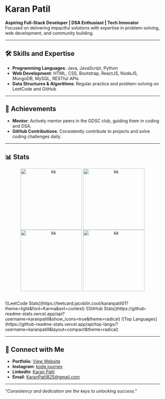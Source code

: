 # Karan Patil  

**Aspiring Full-Stack Developer | DSA Enthusiast | Tech Innovator**  
Focused on delivering impactful solutions with expertise in problem-solving, web development, and community building.

---

## 🛠️ Skills and Expertise  

- **Programming Languages**: Java, JavaScript, Python  
- **Web Development**: HTML, CSS, Bootstrap, ReactJS, NodeJS, MongoDB, MySQL, RESTful APIs  
- **Data Structures & Algorithms**: Regular practice and problem-solving on LeetCode and GitHub  

---

## 🌟 Achievements  

- **Mentor**: Actively mentor peers in the GDSC club, guiding them in coding and DSA.  
- **GitHub Contributions**: Consistently contribute to projects and solve coding challenges daily.  

---

## 📊 Stats  
<p align="center">
  <a href="https://leetcode.com/krishnahasare/" target="_blank"><img align="center" src="https://leetcode.com/static/images/badges/2024/gif/2024-02.gif" alt="kk" height="200" width="200" /></a>
  <a href="https://leetcode.com/krishnahasare/" target="_blank"><img align="center" src="https://leetcode.com/static/images/badges/2024/gif/2024-03.gif" alt="kk" height="200" width="200" /></a>
  <a href="https://leetcode.com/krishnahasare/" target="_blank"><img align="center" src="https://assets.leetcode.com/static_assets/marketing/2024-200.gif" alt="kk" height="200" width="200" /></a>
  <a href="https://leetcode.com/krishnahasare/" target="_blank"><img align="center" src="https://assets.leetcode.com/static_assets/marketing/2024-100.gif" alt="kk" height="200" width="200" /></a>
</p>
<br>
![LeetCode Stats](https://leetcard.jacoblin.cool/karanpatil01?theme=light&font=Karma&ext=contest)  
![GitHub Stats](https://github-readme-stats.vercel.app/api?username=karanpatill&show_icons=true&theme=radical)  
![Top Languages](https://github-readme-stats.vercel.app/api/top-langs/?username=karanpatill&layout=compact&theme=radical)  

---

## 🤝 Connect with Me  

- **Portfolio**: [View Website]( https://karanpatill.github.io/portfolio-Website/)  
- **Instagram**: [kode.journey](https://instagram.com/kode.journey)  
- **LinkedIn**: [Karan Patil](https://linkedin.com/in/karanpatill)  
- **Email**: [KaranPatil825@gmail.com](mailto:KaranPatil825@gmail.com)  

---

*"Consistency and dedication are the keys to unlocking success."*
